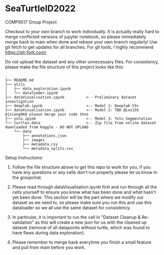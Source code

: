 # SeaTurtleID2022

COMP9517 Group Project

Checkout to your own branch to work individually. It is actually really hard to merge conflicted versions of jupyter notebook, so please immediately merge back to main when done and rebase your own branch regularly! Use git fetch to get updates for all branches. For git tools, I highly recommend https://git-fork.com/

Do not upload the dataset and any other unnecessary files. For consistency, please make the file structure of this project looks like this:

```
.
├── README.md
├── utils
│   ├── data_exploration.ipynb
│   └── dataloader.ipynb
├── dataVisualisation.ipynb          <-- Preliminary dataset investigation 
├── deeplab.ipynb                    <-- Model 1: Deeplab V3+
├── dataVisualisation.ipynb          <-- Model 2: TBD @Lxx156 @jxiong968 please merge your code thnx
├── yolo.ipynb                       <-- Model 3: Yolo Segmentation
└── turtles-data                     <-- Zip file from online dataset downloaded from Kaggle - DO NOT UPLOAD
    └── data
        ├── annotations.json
        ├── images
        ├── metadata.csv
        └── metadata_splits.csv
```

Setup Instructions:

1. Follow the file structure above to get this repo to work for you, if you have any questions or any cells don't run properly please let us know in the groupchat.
   
2. Please read through dataVisualisation.ipynb first and run through all the cells yourself to ensure you know what has been done and what hasn't yet been done. This section will be the part where we modify our dataset as we need to, so please make sure you run this and use this dataloader so we all use the same dataset for consistency.

3. In particular, it is important to run the cell in "Dataset Cleanup & Re-validation" as this will create a new json for us with the cleaned up dataset (removal of all datapoints without turtle, which was found to have flaws during data exploration). 

4. Please remember to merge back everytime you finish a small feature and pull from main before you work.
